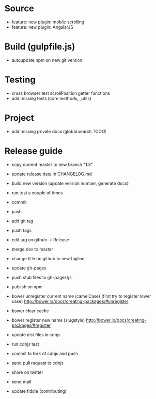 # Source
 - feature: new plugin: mobile scrolling
 - feature: new plugin: AngularJS

# Build (gulpfile.js)
 - autoupdate npm on new git version

# Testing
 - cross browser test scrollPosition getter functions
 - add missing tests (core methods, _utils)

# Project
 - add missing private docs (global search TODO)

# Release guide
- copy current master to new branch "1.3"
- update release date in CHANGELOG.md
- build new version (update version number, generate docs)
- run test a couple of times
- commit
- push
- add git tag
- push tags
- edit tag on github -> Release
- merge dev to master
- change title on github to new tagline

- update gh-pages
- push stub files to gh-pages/js

- publish on npm

- bower unregister current name (camelCase) (first try to register lower case) http://bower.io/docs/creating-packages/#unregister
- bower clear cache
- bower register new name (slugstyle) http://bower.io/docs/creating-packages/#register

- update dist files in cdnjs
- run cdnjs test
- commit to fork of cdnjs and push
- send pull request to cdnjs

- share on twitter
- send mail

- update fiddle (contributing)